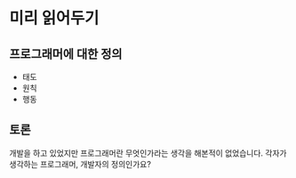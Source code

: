 # 미리 읽어두기 
## 프로그래머에 대한 정의

- 태도
- 원칙
- 행동

## 토론 
개발을 하고 있었지만 프로그래머란 무엇인가라는 생각을 해본적이 없었습니다.
각자가 생각하는 프로그래머, 개발자의 정의인가요? 